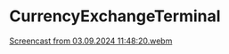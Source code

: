 # CurrencyExchangeTerminal

[Screencast from 03.09.2024 11:48:20.webm](Screencast%20from%2003.09.2024%2011%3A48%3A20.webm)
